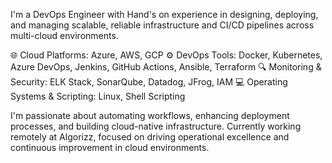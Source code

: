 I'm a DevOps Engineer with Hand's on experience in designing, deploying, and managing scalable, reliable infrastructure and CI/CD pipelines across multi-cloud environments.

🌐 Cloud Platforms: Azure, AWS, GCP
⚙️ DevOps Tools: Docker, Kubernetes, Azure DevOps, Jenkins, GitHub Actions, Ansible, Terraform
🔍 Monitoring & Security: ELK Stack, SonarQube, Datadog, JFrog, IAM
💻 Operating Systems & Scripting: Linux, Shell Scripting

I'm passionate about automating workflows, enhancing deployment processes, and building cloud-native infrastructure. Currently working remotely at Algorizz, focused on driving operational excellence and continuous improvement in cloud environments.
